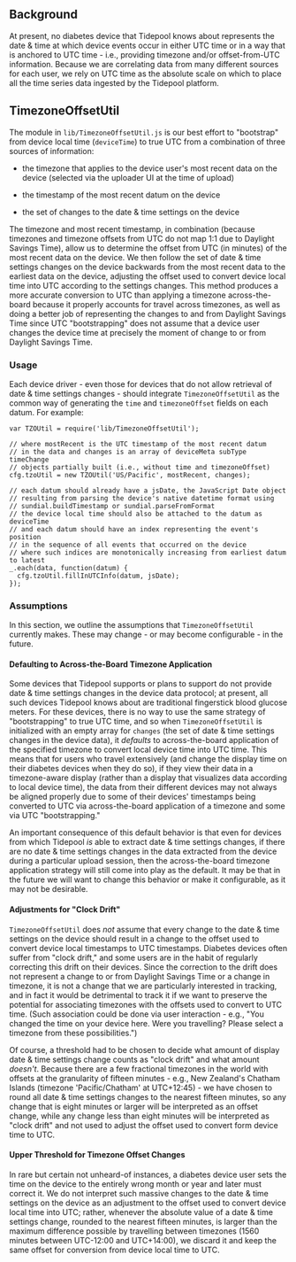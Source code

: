 ## Background

At present, no diabetes device that Tidepool knows about represents the date & time at which device events occur in either UTC time or in a way that is anchored to UTC time - i.e., providing timezone and/or offset-from-UTC information. Because we are correlating data from many different sources for each user, we rely on UTC time as the absolute scale on which to place all the time series data ingested by the Tidepool platform.

## TimezoneOffsetUtil

The module in `lib/TimezoneOffsetUtil.js` is our best effort to "bootstrap" from device local time (`deviceTime`) to true UTC from a combination of three sources of information:

- the timezone that applies to the device user's most recent data on the device (selected via the uploader UI at the time of upload)

- the timestamp of the most recent datum on the device

- the set of changes to the date & time settings on the device

The timezone and most recent timestamp, in combination (because timezones and timezone offsets from UTC do not map 1:1 due to Daylight Savings Time), allow us to determine the offset from UTC (in minutes) of the most recent data on the device. We then follow the set of date & time settings changes on the device backwards from the most recent data to the earliest data on the device, adjusting the offset used to convert device local time into UTC according to the settings changes. This method produces a more accurate conversion to UTC than applying a timezone across-the-board because it properly accounts for travel across timezones, as well as doing a better job of representing the changes to and from Daylight Savings Time since UTC "bootstrapping" does not assume that a device user changes the device time at precisely the moment of change to or from Daylight Savings Time.

### Usage

Each device driver - even those for devices that do not allow retrieval of date & time settings changes - should integrate `TimezoneOffsetUtil` as the common way of generating the `time` and `timezoneOffset` fields on each datum. For example:

```
var TZOUtil = require('lib/TimezoneOffsetUtil');

// where mostRecent is the UTC timestamp of the most recent datum
// in the data and changes is an array of deviceMeta subType timeChange
// objects partially built (i.e., without time and timezoneOffset)
cfg.tzoUtil = new TZOUtil('US/Pacific', mostRecent, changes);

// each datum should already have a jsDate, the JavaScript Date object
// resulting from parsing the device's native datetime format using
// sundial.buildTimestamp or sundial.parseFromFormat
// the device local time should also be attached to the datum as deviceTime
// and each datum should have an index representing the event's position
// in the sequence of all events that occurred on the device
// where such indices are monotonically increasing from earliest datum to latest
_.each(data, function(datum) {
  cfg.tzoUtil.fillInUTCInfo(datum, jsDate);
});
```

### Assumptions

In this section, we outline the assumptions that `TimezoneOffsetUtil` currently makes. These may change - or may become configurable - in the future.

#### Defaulting to Across-the-Board Timezone Application

Some devices that Tidepool supports or plans to support do not provide date & time settings changes in the device data protocol; at present, all such devices Tidepool knows about are traditional fingerstick blood glucose meters. For these devices, there is no way to use the same strategy of "bootstrapping" to true UTC time, and so when `TimezoneOffsetUtil` is initialized with an empty array for `changes` (the set of date & time settings changes in the device data), it *defaults* to across-the-board application of the specified timezone to convert local device time into UTC time. This means that for users who travel extensively (and change the display time on their diabetes devices when they do so), if they view their data in a timezone-aware display (rather than a display that visualizes data according to local device time), the data from their different devices may not always be aligned properly due to some of their devices' timestamps being converted to UTC via across-the-board application of a timezone and some via UTC "bootstrapping."

An important consequence of this default behavior is that even for devices from which Tidepool *is* able to extract date & time settings changes, if there are no date & time settings changes in the data extracted from the device during a particular upload session, then the across-the-board timezone application strategy will still come into play as the default. It may be that in the future we will want to change this behavior or make it configurable, as it may not be desirable.

#### Adjustments for "Clock Drift"

`TimezoneOffsetUtil` does *not* assume that every change to the date & time settings on the device should result in a change to the offset used to convert device local timestamps to UTC timestamps. Diabetes devices often suffer from "clock drift," and some users are in the habit of regularly correcting this drift on their devices. Since the correction to the drift does not represent a change to or from Daylight Savings Time or a change in timezone, it is not a change that we are particularly interested in tracking, and in fact it would be detrimental to track it if we want to preserve the potential for associating timezones with the offsets used to convert to UTC time. (Such association could be done via user interaction - e.g., "You changed the time on your device here. Were you travelling? Please select a timezone from these possibilities.")

Of course, a threshold had to be chosen to decide what amount of display date & time settings change counts as "clock drift" and what amount *doesn't*. Because there are a few fractional timezones in the world with offsets at the granularity of fifteen minutes - e.g., New Zealand's Chatham Islands (timezone 'Pacific/Chatham' at UTC+12:45) - we have chosen to round all date & time settings changes to the nearest fifteen minutes, so any change that is eight minutes or larger will be interpreted as an offset change, while any change less than eight minutes will be interpreted as "clock drift" and not used to adjust the offset used to convert form device time to UTC.

#### Upper Threshold for Timezone Offset Changes

In rare but certain not unheard-of instances, a diabetes device user sets the time on the device to the entirely wrong month or year and later must correct it. We do not interpret such massive changes to the date & time settings on the device as an adjustment to the offset used to convert device local time into UTC; rather, whenever the absolute value of a date & time settings change, rounded to the nearest fifteen minutes, is larger than the maximum difference possible by travelling between timezones (1560 minutes between UTC-12:00 and UTC+14:00), we discard it and keep the same offset for conversion from device local time to UTC.